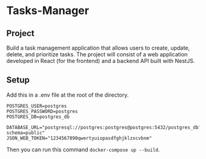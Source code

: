 # Tasks-Manager

## Project
Build a task management application that allows users to create, update, delete, and prioritize tasks. The project will consist of a web application developed in React (for the frontend) and a backend API built with NestJS.

## Setup

Add this in a .env file at the root of the directory.
```
POSTGRES_USER=postgres
POSTGRES_PASSWORD=postgres
POSTGRES_DB=postgres_db

DATABASE_URL="postgresql://postgres:postgres@postgres:5432/postgres_db?schema=public"
JSON_WEB_TOKEN="1234567890qwertyuiopasdfghjklzxcvbnm"
```

Then you can run this command ```docker-compose up --build```.
